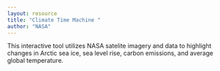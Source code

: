 ```yaml
---
layout: resource
title: "Climate Time Machine "
author: "NASA"
---
```


This interactive tool utilizes NASA satelite imagery and data to highlight changes in Arctic sea ice, sea level rise, carbon emissions, and average global temperature.
